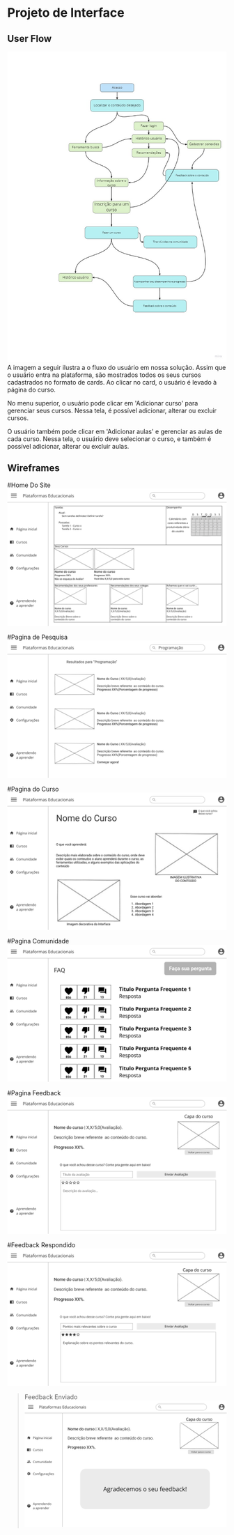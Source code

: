 # Projeto de Interface

## User Flow
![Exemplo de UserFlow](images/userFlow.jpg)
A imagem a seguir ilustra a o fluxo do usuário em nossa solução. Assim que o usuário entra na plataforma, são mostrados todos os seus cursos cadastrados no formato de cards. Ao clicar no card, o usuário é levado à página do curso.

No menu superior, o usuário pode clicar em 'Adicionar curso' para gerenciar seus cursos. Nessa tela, é possível adicionar, alterar ou excluir cursos.

O usuário também pode clicar em 'Adicionar aulas' e gerenciar as aulas de cada curso. Nessa tela, o usuário deve selecionar o curso, e também é possível adicionar, alterar ou excluir aulas.

## Wireframes
#Home Do Site
![Home do Site](images/dashboardHome.jpg)
>
#Pagina de Pesquisa
![Pesquisa](images/pesquisaPesquisas.jpg)
>
#Pagina do Curso
![Pagina Cursos](images/cursoPaginaCurso.jpg)
>
#Pagina Comunidade
![Comunidades](images/comunidadeComunidades.jpg)
>
#Pagina Feedback
![Pagina Feedback](images/feedbackPaginaFeedback.jpg)
>
#Feedback Respondido
![Feedback Respondido](images/feedback_2FeedbackRespondido.jpg)
>
>Feedback Enviado
![Feedback Enviado](images/feedback_3FeedbackEnviado.jpg)